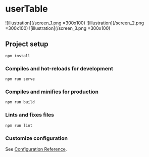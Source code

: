 # userTable 
![illustration](/screen_1.png =300x100)
![illustration](/screen_2.png =300x100)
![illustration](/screen_3.png =300x100)

## Project setup
```
npm install
```

### Compiles and hot-reloads for development
```
npm run serve
```

### Compiles and minifies for production
```
npm run build
```

### Lints and fixes files
```
npm run lint
```

### Customize configuration
See [Configuration Reference](https://cli.vuejs.org/config/).
